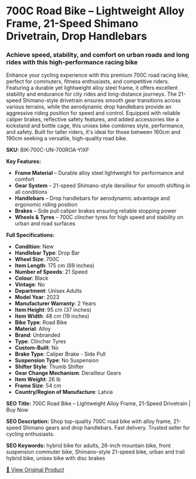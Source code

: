 # 700C Road Bike – Lightweight Alloy Frame, 21-Speed Shimano Drivetrain, Drop Handlebars

### Achieve speed, stability, and comfort on urban roads and long rides with this high-performance racing bike

Enhance your cycling experience with this premium 700C road racing bike, perfect for commuters, fitness enthusiasts, and competitive riders. Featuring a durable yet lightweight alloy steel frame, it offers excellent stability and endurance for city rides and long-distance journeys. The 21-speed Shimano-style drivetrain ensures smooth gear transitions across various terrains, while the aerodynamic drop handlebars provide an aggressive riding position for speed and control. Equipped with reliable caliper brakes, reflective safety features, and added accessories like a kickstand and bottle cage, this unisex bike combines style, performance, and safety. Built for taller riders, it's ideal for those between 160cm and 190cm seeking a versatile, high-quality road bike.

**SKU:** BIK-700C-UN-700ROA-YIXF

**Key Features:**
- **Frame Material** – Durable alloy steel lightweight for performance and comfort
- **Gear System** – 21-speed Shimano-style derailleur for smooth shifting in all conditions
- **Handlebars** – Drop handlebars for aerodynamic advantage and ergonomic riding position
- **Brakes** – Side pull caliper brakes ensuring reliable stopping power
- **Wheels & Tyres** – 700C clincher tyres for high speed and stability on urban and road surfaces

**Full Specifications:**
- **Condition**: New
- **Handlebar Type**: Drop Bar
- **Wheel Size**: 700C
- **Item Length**: 175 cm (69 inches)
- **Number of Speeds**: 21 Speed
- **Colour**: Black
- **Vintage**: No
- **Department**: Unisex Adults
- **Model Year**: 2023
- **Manufacturer Warranty**: 2 Years
- **Item Height**: 95 cm (37 inches)
- **Item Width**: 48 cm (19 inches)
- **Bike Type**: Road Bike
- **Material**: Alloy
- **Brand**: Unbranded
- **Type**: Clincher Tyres
- **Custom-Built**: No
- **Brake Type**: Caliper Brake - Side Pull
- **Suspension Type**: No Suspension
- **Shifter Style**: Thumb Shifter
- **Gear Change Mechanism**: Derailleur Gears
- **Item Weight**: 26 lb
- **Frame Size**: 54 cm
- **Country/Region of Manufacture**: Latvia

**SEO Title:** 700C Road Bike – Lightweight Alloy Frame, 21-Speed Drivetrain | Buy Now

**SEO Description:** Shop top-quality 700C road bike with alloy frame, 21-speed Shimano gears and drop handlebars. Fast delivery. Trusted seller for cycling enthusiasts.

**SEO Keywords:** hybrid bike for adults, 26-inch mountain bike, front suspension commuter bike, Shimano-style 21-speed bike, urban and trail hybrid bike, unisex bike with disc brakes

[🔗 View Original Product](https://www.ebay.co.uk/itm/235868878960)
